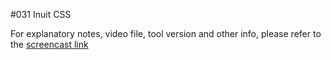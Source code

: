 #031 Inuit CSS

For explanatory notes, video file, tool version and other info, please refer to the [screencast link](http://build-podcast.com/inuitcss/)
